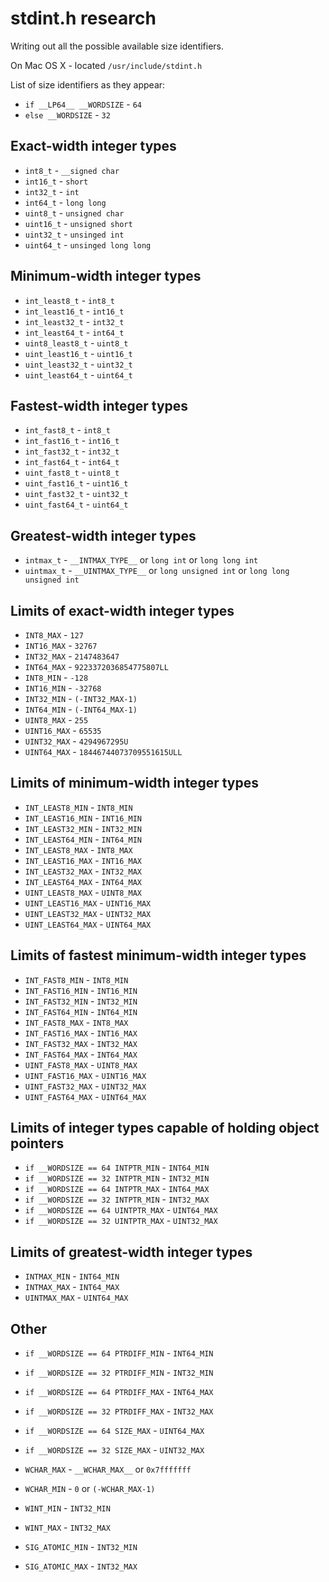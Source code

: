 stdint.h research
=================
Writing out all the possible available size identifiers.

On Mac OS X - located `/usr/include/stdint.h`

List of size identifiers as they appear:

* `if __LP64__ __WORDSIZE` - `64`
* `else __WORDSIZE` - `32`

## Exact-width integer types
* `int8_t` - `__signed char`
* `int16_t` - `short`
* `int32_t` - `int`
* `int64_t` - `long long`
* `uint8_t` - `unsigned char`
* `uint16_t` - `unsigned short`
* `uint32_t` - `unsinged int`
* `uint64_t` - `unsinged long long`

## Minimum-width integer types
* `int_least8_t` - `int8_t`
* `int_least16_t` - `int16_t`
* `int_least32_t` - `int32_t`
* `int_least64_t` - `int64_t`
* `uint8_least8_t` - `uint8_t`
* `uint_least16_t` - `uint16_t`
* `uint_least32_t` - `uint32_t`
* `uint_least64_t` - `uint64_t`

## Fastest-width integer types
* `int_fast8_t` - `int8_t`
* `int_fast16_t` - `int16_t`
* `int_fast32_t` - `int32_t`
* `int_fast64_t` - `int64_t`
* `uint_fast8_t` - `uint8_t`
* `uint_fast16_t` - `uint16_t`
* `uint_fast32_t` - `uint32_t`
* `uint_fast64_t` - `uint64_t`

## Greatest-width integer types
* `intmax_t` - `__INTMAX_TYPE__` or `long int` or `long long int`
* `uintmax_t` - `__UINTMAX_TYPE__` or `long unsigned int` or `long long unsigned int`

## Limits of exact-width integer types
* `INT8_MAX` - `127`
* `INT16_MAX` - `32767`
* `INT32_MAX` - `2147483647`
* `INT64_MAX` - `9223372036854775807LL`
* `INT8_MIN` - `-128`
* `INT16_MIN` - `-32768`
* `INT32_MIN` - `(-INT32_MAX-1)`
* `INT64_MIN` - `(-INT64_MAX-1)`
* `UINT8_MAX` - `255`
* `UINT16_MAX` - `65535`
* `UINT32_MAX` - `4294967295U`
* `UINT64_MAX` - `18446744073709551615ULL`

## Limits of minimum-width integer types
* `INT_LEAST8_MIN` - `INT8_MIN`
* `INT_LEAST16_MIN` - `INT16_MIN`
* `INT_LEAST32_MIN` - `INT32_MIN`
* `INT_LEAST64_MIN` - `INT64_MIN`
* `INT_LEAST8_MAX` - `INT8_MAX`
* `INT_LEAST16_MAX` - `INT16_MAX`
* `INT_LEAST32_MAX` - `INT32_MAX`
* `INT_LEAST64_MAX` - `INT64_MAX`
* `UINT_LEAST8_MAX` - `UINT8_MAX`
* `UINT_LEAST16_MAX` - `UINT16_MAX`
* `UINT_LEAST32_MAX` - `UINT32_MAX`
* `UINT_LEAST64_MAX` - `UINT64_MAX`

## Limits of fastest minimum-width integer types
* `INT_FAST8_MIN` - `INT8_MIN`
* `INT_FAST16_MIN` - `INT16_MIN`
* `INT_FAST32_MIN` - `INT32_MIN`
* `INT_FAST64_MIN` - `INT64_MIN`
* `INT_FAST8_MAX` - `INT8_MAX`
* `INT_FAST16_MAX` - `INT16_MAX`
* `INT_FAST32_MAX` - `INT32_MAX`
* `INT_FAST64_MAX` - `INT64_MAX`
* `UINT_FAST8_MAX` - `UINT8_MAX`
* `UINT_FAST16_MAX` - `UINT16_MAX`
* `UINT_FAST32_MAX` - `UINT32_MAX`
* `UINT_FAST64_MAX` - `UINT64_MAX`

## Limits of integer types capable of holding object pointers
* `if __WORDSIZE == 64 INTPTR_MIN` - `INT64_MIN`
* `if __WORDSIZE == 32 INTPTR_MIN` - `INT32_MIN`
* `if __WORDSIZE == 64 INTPTR_MAX` - `INT64_MAX`
* `if __WORDSIZE == 32 INTPTR_MIN` - `INT32_MAX`
* `if __WORDSIZE == 64 UINTPTR_MAX` - `UINT64_MAX`
* `if __WORDSIZE == 32 UINTPTR_MAX` - `UINT32_MAX`

## Limits of greatest-width integer types
* `INTMAX_MIN` - `INT64_MIN`
* `INTMAX_MAX` - `INT64_MAX`
* `UINTMAX_MAX` - `UINT64_MAX`

## Other
* `if __WORDSIZE == 64 PTRDIFF_MIN` - `INT64_MIN`
* `if __WORDSIZE == 32 PTRDIFF_MIN` - `INT32_MIN`
* `if __WORDSIZE == 64 PTRDIFF_MAX` - `INT64_MAX`
* `if __WORDSIZE == 32 PTRDIFF_MAX` - `INT32_MAX`
* `if __WORDSIZE == 64 SIZE_MAX` - `UINT64_MAX`
* `if __WORDSIZE == 32 SIZE_MAX` - `UINT32_MAX`

* `WCHAR_MAX` - `__WCHAR_MAX__` or `0x7fffffff`
* `WCHAR_MIN` - `0` or `(-WCHAR_MAX-1)`
* `WINT_MIN` - `INT32_MIN`
* `WINT_MAX` - `INT32_MAX`
* `SIG_ATOMIC_MIN` - `INT32_MIN`
* `SIG_ATOMIC_MAX` - `INT32_MAX`
